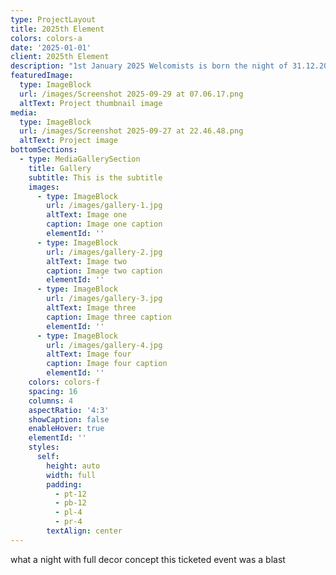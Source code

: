 ```yaml
---
type: ProjectLayout
title: 2025th Element
colors: colors-a
date: '2025-01-01'
client: 2025th Element
description: "1st January 2025 Welcomists is born the night of 31.12.2024 and morning of 1.1.2025   \U0001F680 in the 2025th Element Event in Lisbon! \U0001F3D9️ The energy was absolutely cosmic, and 4 DJs had the pleasure of spinning some spacey, interstellar sounds that took the crowd on a journey."
featuredImage:
  type: ImageBlock
  url: /images/Screenshot 2025-09-29 at 07.06.17.png
  altText: Project thumbnail image
media:
  type: ImageBlock
  url: /images/Screenshot 2025-09-27 at 22.46.48.png
  altText: Project image
bottomSections:
  - type: MediaGallerySection
    title: Gallery
    subtitle: This is the subtitle
    images:
      - type: ImageBlock
        url: /images/gallery-1.jpg
        altText: Image one
        caption: Image one caption
        elementId: ''
      - type: ImageBlock
        url: /images/gallery-2.jpg
        altText: Image two
        caption: Image two caption
        elementId: ''
      - type: ImageBlock
        url: /images/gallery-3.jpg
        altText: Image three
        caption: Image three caption
        elementId: ''
      - type: ImageBlock
        url: /images/gallery-4.jpg
        altText: Image four
        caption: Image four caption
        elementId: ''
    colors: colors-f
    spacing: 16
    columns: 4
    aspectRatio: '4:3'
    showCaption: false
    enableHover: true
    elementId: ''
    styles:
      self:
        height: auto
        width: full
        padding:
          - pt-12
          - pb-12
          - pl-4
          - pr-4
        textAlign: center
---
```

what a night with full decor concept this ticketed event was a blast
